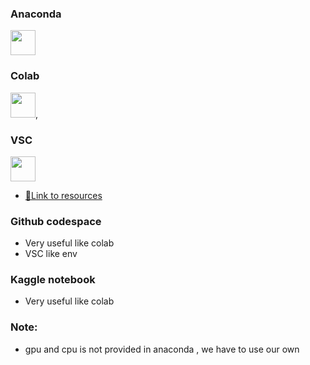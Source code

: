 ### Anaconda
<img src="https://store-images.s-microsoft.com/image/apps.3065.691feadc-e3fa-4b75-8036-7b61d3fa43d7.e0142845-e0c5-4ca3-9761-cac9a75c1be8.d18499e4-2c79-4783-b89f-4e199b20168b.png" width="40" height="40">

### Colab
<img src="https://img.icons8.com/?size=512&id=lOqoeP2Zy02f&format=png" width="40" height="40">,

### VSC
<img src="https://upload.wikimedia.org/wikipedia/commons/9/9a/Visual_Studio_Code_1.35_icon.svg" width="40" height="40">

- [🔗Link to resources](https://github.com/Aman071106/Machine-Learning/tree/main/Sec(1-17)Python%20And%20Installation)

### Github codespace
- Very useful like colab
- VSC like env

### Kaggle notebook
- Very useful like colab


### Note:
* gpu and cpu is not provided in anaconda , we have to use our own 